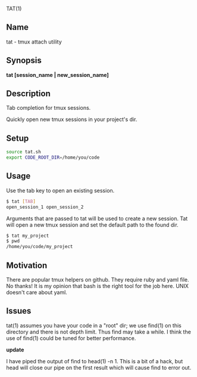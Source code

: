 TAT(1)

## Name
 tat - tmux attach utility
 
## Synopsis

**tat [session_name | new_session_name]**

## Description

Tab completion for tmux sessions.

Quickly open new tmux sessions in your project's dir.

## Setup

```bash
source tat.sh
export CODE_ROOT_DIR=/home/you/code
```

## Usage

Use the tab key to open an existing session.

```bash
$ tat [TAB]
open_session_1 open_session_2
```

Arguments that are passed to tat will be used to create a new session.
Tat will open a new tmux session and set the default path to the found dir.

```bash
$ tat my_project
$ pwd
/home/you/code/my_project
```

## Motivation

There are popular tmux helpers on github. They require ruby and yaml file. No thanks! 
It is my opinion that bash is the right tool for the job here. UNIX doesn't care about yaml.

## Issues

tat(1) assumes you have your code in a "root" dir; we use find(1) on this directory and there is not depth limit.
Thus find may take a while. I think the use of find(1) could be tuned for better performance.

**update**

I have piped the output of find to head(1) -n 1. This is a bit of a hack, but head will close our pipe on the first result
which will cause find to error out.


